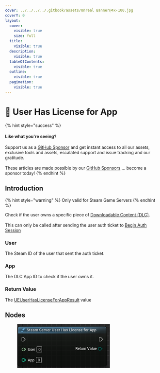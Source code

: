 ```yaml
---
cover: ../../../../.gitbook/assets/Unreal Banner@4x-100.jpg
coverY: 0
layout:
  cover:
    visible: true
    size: full
  title:
    visible: true
  description:
    visible: true
  tableOfContents:
    visible: true
  outline:
    visible: true
  pagination:
    visible: true
---
```


# 🔵 User Has License for App

{% hint style="success" %}
#### Like what you're seeing?

Support us as a [GitHub Sponsor](../../../../become-a-sponsor/) and get instant access to all our assets, exclusive tools and assets, escalated support and issue tracking and our gratitude.\
\
These articles are made possible by our [GitHub Sponsors](../../../../become-a-sponsor/) ... become a sponsor today!
{% endhint %}

## Introduction

{% hint style="warning" %}
Only valid for Steam Game Servers
{% endhint %}

Check if the user owns a specific piece of [Downloadable Content (DLC)](https://partner.steamgames.com/doc/store/application/dlc).\
\
This can only be called after sending the user auth ticket to [Begin Auth Session](begin-auth-session.md)

### User

The Steam ID of the user that sent the auth ticket.

### App

The DLC App ID to check if the user owns it.

### Return Value

The [UEUserHasLicenseForAppResult](../enumerators/ueuserhaslicenseforappresult.md) value

## Nodes

<figure><img src="../../../../.gitbook/assets/image (4) (1) (1) (1).png" alt=""><figcaption></figcaption></figure>
